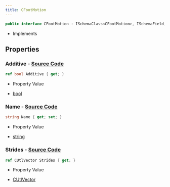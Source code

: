 ```yaml
---
title: CFootMotion
---
```


```csharp
public interface CFootMotion : ISchemaClass<CFootMotion>, ISchemaField, ISchemaClass, INativeHandle
```

- Implements

## Properties

### **Additive** - [Source Code](https://github.com/swiftly-solution/swiftlys2/blob/main/managed/src/SwiftlyS2.Generated/Schemas/Interfaces/CFootMotion.cs#L21)

```csharp
ref bool Additive { get; }
```

- Property Value

- [bool](https://learn.microsoft.com/dotnet/api/system.boolean)

### **Name** - [Source Code](https://github.com/swiftly-solution/swiftlys2/blob/main/managed/src/SwiftlyS2.Generated/Schemas/Interfaces/CFootMotion.cs#L19)

```csharp
string Name { get; set; }
```

- Property Value

- [string](https://learn.microsoft.com/dotnet/api/system.string)

### **Strides** - [Source Code](https://github.com/swiftly-solution/swiftlys2/blob/main/managed/src/SwiftlyS2.Generated/Schemas/Interfaces/CFootMotion.cs#L17)

```csharp
ref CUtlVector Strides { get; }
```

- Property Value

- [CUtlVector](/docs/api/)

